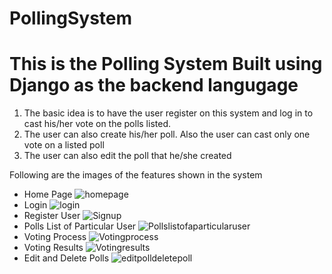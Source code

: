 # PollingSystem

# This is the Polling System Built using Django as the backend langugage

1. The basic idea is to have the user register on this system and log in to cast his/her vote on the polls listed.
2. The user can also create his/her poll. Also the user can cast only one vote on a listed poll
3. The user can also edit the poll that he/she created

Following are the images of the features shown in the system
- Home Page
  ![homepage](https://user-images.githubusercontent.com/47274684/162031343-c1e2e999-db91-4ce9-8695-d16866e5aaba.PNG)
- Login
 ![login](https://user-images.githubusercontent.com/47274684/162031484-132f05b1-49d6-447e-a437-e69b34470483.PNG)
- Register User
 ![Signup](https://user-images.githubusercontent.com/47274684/162031574-77caeb20-36fc-4431-a1af-f5ce39326377.PNG)
- Polls List of Particular User
 ![Pollslistofaparticularuser](https://user-images.githubusercontent.com/47274684/162031859-5b0de550-87a4-421f-aea7-9d11b203ee57.PNG)
- Voting Process
![Votingprocess](https://user-images.githubusercontent.com/47274684/162031956-c80a1576-7bc5-4c2f-b715-3578b4f571d6.PNG)
- Voting Results
![Votingresults](https://user-images.githubusercontent.com/47274684/162032035-1bd250fb-09b6-43fb-85ac-9cdfc77ff2a3.PNG)
- Edit and Delete Polls
![editpolldeletepoll](https://user-images.githubusercontent.com/47274684/162032213-caee29d9-1a10-4794-bbb9-1df5943aab9c.PNG)




